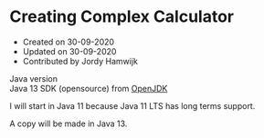 # Creating Complex Calculator


- Created on 30-09-2020
- Updated on 30-09-2020
- Contributed by Jordy Hamwijk

Java version</br>
Java 13 SDK (opensource) from [OpenJDK](https://adoptopenjdk.net/)


I will start in Java 11 because Java 11 LTS has long terms support.</br>

A copy will be made in Java 13.</br>





